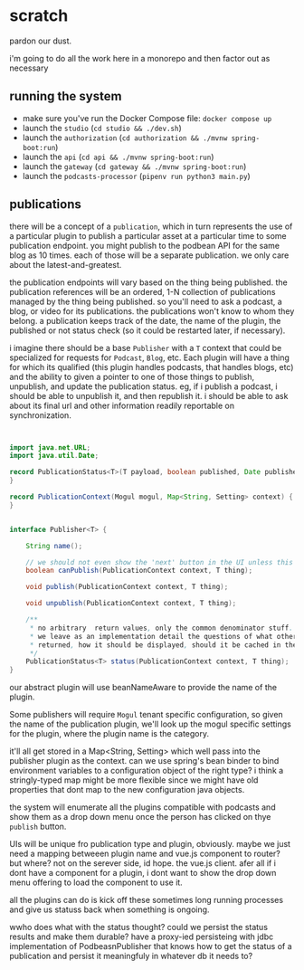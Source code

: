 # scratch

pardon our dust. 

i'm going to do all the work here in a monorepo and then factor out as necessary 

## running the system 

* make sure you've run the Docker Compose file: `docker compose up`
* launch the `studio` (`cd studio && ./dev.sh`)
* launch the `authorization` (`cd authorization && ./mvnw spring-boot:run`)
* launch the `api` (`cd api && ./mvnw spring-boot:run`)
* launch the `gateway` (`cd gateway && ./mvnw spring-boot:run`)
* launch the `podcasts-processor` (`pipenv run python3 main.py`)

## publications 

there will be a concept of a `publication`, which in turn represents the use of a particular plugin to publish a particular asset at a particular time to some publication endpoint. you might publish to the podbean API for the same blog as 10 times. each of those will be a separate publication. we only  care about the latest-and-greatest.

the publication endpoints will vary based on the thing being published. the publication references will be an ordered, 1-N collection of publications managed by the thing being published. so you'll need to ask a podcast, a blog, or video for its publications. the publications won't know to whom they belong. a publication keeps track of the date, the name of the plugin, the published or not status check (so it could be restarted later, if necessary). 

i imagine there should be a base `Publisher` with a `T` context that could be specialized for requests for `Podcast`, `Blog`, etc. Each plugin will have a thing for which its qualified (this plugin handles podcasts, that handles blogs, etc) and the ability to given a pointer to one of those things to publish, unpublish, and update the publication status. eg, if i publish a podcast, i should be able to unpublish it, and then republish it. i should be able to ask about its final url and other information readily reportable on synchronization.

```java 


import java.net.URL;
import java.util.Date;

record PublicationStatus<T>(T payload, boolean published, Date publishedAt, URL url) {
}

record PublicationContext(Mogul mogul, Map<String, Setting> context) {
}


interface Publisher<T> {

    String name();

    // we should not even show the 'next' button in the UI unless this is true and the plugin shoudl not be shown in the menu
    boolean canPublish(PublicationContext context, T thing);

    void publish(PublicationContext context, T thing);

    void unpublish(PublicationContext context, T thing);

    /**
     * no arbitrary  return values, only the common denominator stuff.  
     * we leave as an implementation detail the questions of what other information should be 
     * returned, how it should be displayed, should it be cached in the db, etc.
     */
    PublicationStatus<T> status(PublicationContext context, T thing);
}

```

our abstract plugin will use beanNameAware to provide the name of the plugin.  

Some publishers will require `Mogul` tenant specific configuration, so given the name of the publication plugin, we'll look up the mogul specific settings for the plugin, where the plugin name is the category. 

it'll all get stored in a Map<String, Setting> which well pass into the publisher plugin as the context. can we use spring's bean binder to bind environment variables to a configuration object of the right type? i think a stringly-typed map might be more flexible since we might have old properties that dont map to the new configuration java objects.

the system will enumerate all the plugins compatible with podcasts and show them as a drop down menu once the person has clicked on thye `publish` button.

UIs will be unique fro publication type and plugin, obviously. maybe we just need a mapping betweeen plugin name and vue.js component to router? but where? not on the serever side, id hope. the vue.js client. afer all if i dont have a component for a plugin, i dont want to show the drop down menu offering to load the component to use it.

all the plugins can do is kick off these sometimes long running processes and give us statuss back when something is ongoing. 

wwho does what with the status thought? could we persist the status results and make them durable?  have a proxy-ied persisteing with jdbc implementation of PodbeasnPublisher that knows how to get the status of a publication and persist it meaningfuly in whatever db it needs to? 

